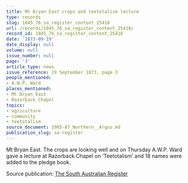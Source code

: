 ```yaml
---
title: Mt Bryan East crops and teetotalism lecture
type: records
slug: 1845_76_sa_register_content_25418
url: /records/1845_76_sa_register_content_25418/
record_id: 1845_76_sa_register_content_25418
date: '1873-09-19'
date_display: null
volume: null
issue_number: null
page: '3'
article_type: news
issue_reference: 19 September 1873, page 3
people_mentioned:
- A.W.P. Ward
places_mentioned:
- Mt Bryan East
- Razorback Chapel
topics:
- agriculture
- community
- teetotalism
source_document: 1985-87_Northern__Argus.md
publication_slug: sa-register
---
```


Mt Bryan East.  The crops are looking well and on Thursday A.W.P. Ward gave a lecture at Razorback Chapel on ‘Teetotalism’ and 18 names were added to the pledge book.

Source publication: [The South Australian Register](/publications/sa-register/)
